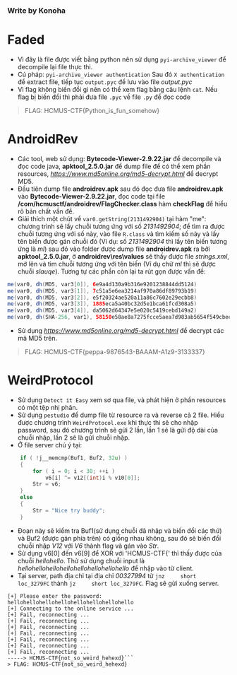 ### Write by Konoha

# Faded
+ Vì đây là file được viết bằng python nên sử dụng `pyi-archive_viewer` để decompile lại file thực thi.
+ Cú pháp: `pyi-archive_viewer authentication` Sau đó `X authentication` để extract file, tiếp tục `output.pyc` để lưu vào file *output.pyc* 
+ Vì flag không biến đổi gì nên có thể xem flag bằng câu lệnh `cat`. Nếu flag bị biến đổi thì phải đưa file `.pyc` về file `.py` để đọc code
> FLAG: HCMUS-CTF{Python_is_fun_somehow}

# AndroidRev
+ Các tool, web sử dụng: **Bytecode-Viewer-2.9.22.jar** để decompile và đọc code java, **apktool_2.5.0.jar** để dump file để có thể xem phần resources, *https://www.md5online.org/md5-decrypt.html* để decrypt MD5.
+ Đầu tiên dump file **androidrev.apk** sau đó đọc đưa file **androidrev.apk** vào **Bytecode-Viewer-2.9.22.jar**, đọc  code tại file **/com/hcmusctf/androidrev/FlagChecker.class** hàm **checkFlag** để hiểu rõ bản chất vấn đề.
+ Giải thích một chút về `var0.getString(2131492904)` tại hàm "me": chương trình sẽ lấy chuỗi tương ứng với số *2131492904*; để tìm ra được chuỗi tương ứng với số này, vào file `R.class` và tìm kiếm số này và lấy tên biến được gán chuỗi đó (Ví dụ: số *2131492904* thì lấy tên biến tương ứng là *ml*) sau đó vào folder được dump file **androidrev.apk** ra bởi **apktool_2.5.0.jar**, ở **androidrev\res\values** sẽ thấy được file *strings.xml*, mở lên và tìm chuỗi tương ứng với tên biến (Ví dụ chữ *ml* thì sẽ được chuỗi *slauqe*). Tương tự các phần còn lại ta rút gọn được vấn đề:
```java
me(var0, dh(MD5, var3[0]), 6e9a4d130a9b316e9201238844dd5124) 
me(var0, dh(MD5, var3[1]), 7c51a5e6ea3214af970a86df89793b19) 
me(var0, dh(MD5, var3[2]), e5f20324ae520a11a86c7602e29ecbb8) 
me(var0, dh(MD5, var3[3]), 1885eca5a40bc32d5e1bca61fcd308a5) 
me(var0, dh(MD5, var3[4]), da5062d64347e5e020c5419cebd149a2) 
me(var0, dh(SHA-256, var1), 58150e58ae8a7275fcce5aea7d983ab5654f549cbeecedec27c89fe8246937d5) 
```
+ Sử dụng *https://www.md5online.org/md5-decrypt.html* để decrypt các mã MD5 trên.
> FLAG: HCMUS-CTF{peppa-9876543-BAAAM-A1z9-3133337}

# WeirdProtocol
+ Sử dụng `Detect it Easy` xem sơ qua file, và phát hiện ở phần resources có một tệp nhị phân.
+ Sử dụng `pestudio` để dump file từ resource ra và reverse cả 2 file. Hiểu được chương trình `WeirdProtocol.exe` khi thực thi sẽ cho nhập password, sau đó chương trình sẽ gửi 2 lần, lần 1 sẽ là gửi độ dài của chuỗi nhập, lần 2 sẽ là gửi chuỗi nhập.
+ Ở file server chú ý tại:
```c
	if ( !j__memcmp(Buf1, Buf2, 32u) )
	{
		for ( i = 0; i < 30; ++i )
	  		v6[i] ^= v12[(int)i % v10[0]];
		Str = v6;	
	}
	else
	{
		Str = "Nice try buddy";
	}
```
+ Đoạn này sẽ kiểm tra Buf1(sử dụng chuỗi đã nhập và biến đổi các thứ) và Buf2 (được gán phía trên) có giống nhau không, sau đó sẽ biến đổi chuỗi nhập *V12* với *V6* thành flag và gán vào *Str*.
+ Sử dụng v6[0] đến v6[9] để XOR với 'HCMUS-CTF{' thì thấy được của chuỗi *hellohello*. Thử sử dụng chuỗi input là *hellohellohellohellohellohellohellohello* để nhập vào từ client.
+ Tại server, path địa chỉ tại địa chỉ *00327994* từ `jnz     short loc_3279FC` thành `jz     short loc_3279FC`. Flag sẽ gửi xuống server.
```
[+] Please enter the password: hellohellohellohellohellohellohellohello
[+] Connecting to the online service ...
[+] Fail, reconnecting ...
[+] Fail, reconnecting ...
[+] Fail, reconnecting ...
[+] Fail, reconnecting ...
[+] Fail, reconnecting ...
[+] Fail, reconnecting ...
[+] Fail, reconnecting ...
-----> HCMUS-CTF{not_so_weird_hehexd}```
> FLAG: HCMUS-CTF{not_so_weird_hehexd}